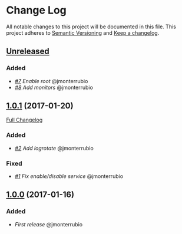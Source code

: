 # Change Log
All notable changes to this project will be documented in this file.
This project adheres to [Semantic Versioning](http://semver.org/) and [Keep a changelog](https://github.com/olivierlacan/keep-a-changelog).

## [Unreleased](https://github.com/idealista-tech/monit-role/tree/develop)
### Added
- *[#7](https://github.com/idealista-tech/monit-role/issues/7) Enable root* @jmonterrubio
- *[#8](https://github.com/idealista-tech/monit-role/issues/8) Add monitors* @jmonterrubio

## [1.0.1](https://github.com/idealista-tech/monit-role/tree/1.0.1) (2017-01-20)
[Full Changelog](https://github.com/idealista-tech/monit-role/compare/1.0.0...1.0.1)
### Added
- *[#2](https://github.com/idealista-tech/monit-role/issues/2) Add logrotate* @jmonterrubio

### Fixed
- *[#1](https://github.com/idealista-tech/monit-role/issues/1) Fix enable/disable service* @jmonterrubio

## [1.0.0](https://github.com/idealista-tech/monit-role/tree/1.0.0) (2017-01-16)
### Added
- *First release* @jmonterrubio
